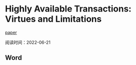 # Highly Available Transactions: Virtues and Limitations

[paper](docs/hat-vldb2014.pdf)

阅读时间：2022-06-21

## Word

